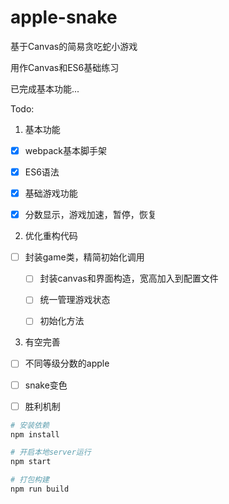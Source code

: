 # apple-snake
基于Canvas的简易贪吃蛇小游戏

用作Canvas和ES6基础练习

已完成基本功能...

Todo:

1. 基本功能

- [x] webpack基本脚手架

- [x] ES6语法

- [x] 基础游戏功能

- [x] 分数显示，游戏加速，暂停，恢复

2. 优化重构代码

- [ ] 封装game类，精简初始化调用
  
  - [ ] 封装canvas和界面构造，宽高加入到配置文件

  - [ ] 统一管理游戏状态

  - [ ] 初始化方法

3. 有空完善

- [ ] 不同等级分数的apple

- [ ] snake变色

- [ ] 胜利机制

```bash
# 安装依赖
npm install

# 开启本地server运行
npm start

# 打包构建
npm run build
```
